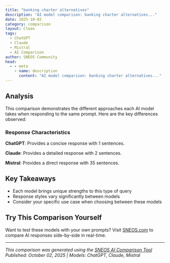 ```yaml
---
title: "banking charter alternatives"
description: "AI model comparison: banking charter alternatives..."
date: 2025-10-02
category: comparison
layout: Clean
tags:
  - ChatGPT
  - Claude
  - Mistral
  - AI Comparison
author: SNEOS Community
head:
  - - meta
    - name: description
      content: "AI model comparison: banking charter alternatives..."
---
```


<ChatComparison
  title="banking charter alternatives"
  prompt="banking charter alternatives"
  :responses='{
    "ChatGPT": "Error calling OpenAI API.",
    "Claude": "Here are the main alternatives to traditional banking charters that allow institutions to offer financial services:\n\n## **Limited Purpose Banking Licenses**\n\n**Industrial Loan Company (ILC)**\n- Available in select states (Utah, California, Nevada, etc.)\n- Can take deposits and make loans\n- Don\u0027t require bank holding company regulation\n- Popular with fintech and commercial companies\n\n**Trust Company Charter**\n- Focus on fiduciary services, asset management\n- Can offer custody, investment management\n- Limited or no deposit-taking ability\n- State-regulated\n\n## **Fintech-Focused Options**\n\n**Special Purpose Depository Institution (SPDI)**\n- Available in Wyoming\n- Designed for digital assets and traditional banking\n- Full reserve backing required\n- No FDIC insurance\n\n**Payment Company Charter**\n- Available in some states\n- Focus on payment processing, money transmission\n- Limited banking services\n\n## **Federal Alternatives**\n\n**OCC Fintech Charter**\n- Federal oversight\n- Can engage in core banking functions\n- Still being developed/challenged legally\n\n**Credit Union Charter**\n- Member-owned cooperative structure\n- Federal or state chartered\n- Tax advantages but membership restrictions\n\n## **Non-Charter Alternatives**\n\n**Bank-as-a-Service (BaaS)**\n- Partner with existing chartered banks\n- Offer services under bank\u0027s license\n- Faster to market, less regulatory burden\n\n**Money Transmitter License**\n- State-by-state licensing\n- Payment services, money transfers\n- No deposit insurance\n\n**Electronic Money Institution**\n- Common in Europe\n- Limited banking services\n- E-money issuance and payment services\n\nWould you like me to elaborate on any specific alternative or discuss the pros/cons of different approaches?",
    "Mistral": "A banking charter is a legal framework that allows an institution to operate as a bank. However, there are several alternatives to traditional banking charters that financial institutions can consider, depending on their business model and regulatory requirements. Here are some of the key alternatives:\n\n1. **Fintech Charter**:\n   - **Office of the Comptroller of the Currency (OCC) Special Purpose National Bank Charter**: This charter is designed for fintech companies that want to offer banking services without becoming a full-service bank. It allows fintechs to operate nationwide under a single regulatory framework.\n\n2. **Industrial Loan Company (ILC) Charter**:\n   - An ILC charter allows a company to engage in limited banking activities, such as accepting deposits and making loans, without being subject to the same regulatory requirements as traditional banks. ILCs are typically regulated by state authorities.\n\n3. **Credit Union Charter**:\n   - Credit unions are member-owned financial cooperatives that provide banking services to their members. They are regulated by the National Credit Union Administration (NCUA) or state credit union regulators.\n\n4. **Trust Company Charter**:\n   - Trust companies specialize in managing trusts, estates, and other fiduciary services. They can also offer limited banking services. Trust companies are regulated by state authorities.\n\n5. **Money Transmitter License**:\n   - For companies that focus on money transfer services, a money transmitter license may be more appropriate. This license is typically issued by state regulators and allows the company to engage in money transmission activities.\n\n6. **Payment Processor License**:\n   - Payment processors handle transactions between merchants and consumers. They are often regulated by state authorities and may require specific licenses depending on the jurisdiction.\n\n7. **Non-Bank Financial Institution (NBFI)**:\n   - NBFIs include a variety of financial service providers that do not accept deposits, such as insurance companies, investment funds, and pension funds. They are regulated by various authorities depending on their specific activities.\n\n8. **State-Chartered Bank**:\n   - State-chartered banks are regulated by state banking departments rather than federal regulators. They can offer a full range of banking services but are subject to state-specific regulations.\n\n9. **Federal Savings Bank Charter**:\n   - Federal savings banks are regulated by the OCC and focus primarily on savings and mortgage lending. They are subject to different regulatory requirements compared to commercial banks.\n\n10. **Digital Asset Custodian**:\n    - For companies focusing on digital assets and cryptocurrencies, a digital asset custodian license may be appropriate. This allows the company to provide custody services for digital assets and is regulated by state or federal authorities.\n\nEach of these alternatives has its own set of regulatory requirements, benefits, and limitations. The choice of charter or license will depend on the specific business model, target market, and regulatory environment of the financial institution."
  }'
  published-date="08:34"
/>

## Analysis

This comparison demonstrates the different approaches each AI model takes when responding to the same prompt. Here are the key differences observed:

### Response Characteristics

**ChatGPT**: Provides a concise response with 1 sentences. 

**Claude**: Provides a detailed response with 2 sentences. 

**Mistral**: Provides a direct response with 35 sentences. 

## Key Takeaways

- Each model brings unique strengths to this type of query
- Response styles vary significantly between models
- Consider your specific use case when choosing between these models

## Try This Comparison Yourself

Want to test these models with your own prompts? Visit [SNEOS.com](https://sneos.com) to compare AI responses side-by-side in real-time.

---

*This comparison was generated using the [SNEOS AI Comparison Tool](https://sneos.com)*
*Published: October 02, 2025 | Models: ChatGPT, Claude, Mistral*
